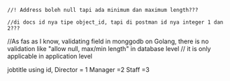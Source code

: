
	//! Address boleh null tapi ada minimum dan maximum length???
    
	//di docs id nya tipe object_id, tapi di postman id nya integer 1 dan 2???

	
//As fas as I know, validating field in monggodb on Golang, there is no validation like "allow null, max/min length" in database level
// it is only applicable in application level

jobtitle using id, 
Director  = 1
	Manager =2
	Staff =3